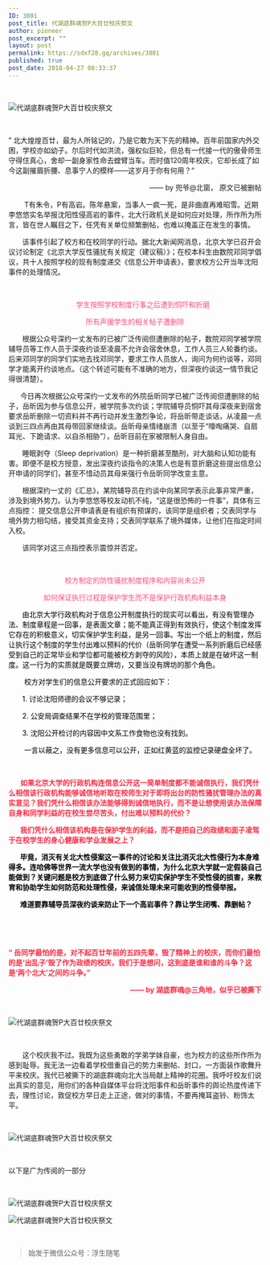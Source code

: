 ```yaml
---
ID: 3801
post_title: 代湖底群魂贺P大百廿校庆祭文
author: pioneer
post_excerpt: ""
layout: post
permalink: https://sdxf28.gq/archives/3801
published: true
post_date: 2018-04-27 08:33:37
---
```

<div class="bpp-post-content">                                                                                                                  <p><br  /></p><p><img        style="" src="https://sdxf28.gq/wp-content/uploads/2018/04/beepress-beepress-weixin-zhihu-jianshu-plugin-2-4-2-3801-1524789227.jpeg" alt="代湖底群魂贺P大百廿校庆祭文" title="代湖底群魂贺P大百廿校庆祭文"  /></p><p style="text-align: right;"><br  /></p><p style="text-align: left;"><span style="font-size: 14px;">” 北大煌煌百廿，最为人所铭记的，乃是它敢为天下先的精神。百年前国家内外交困，学校亦如幼子。尔后时代如洪流，强权似巨轮，但总有一代接一代的傲骨师生守得住真心，舍却一副身家性命去螳臂当车。而时值120周年校庆，它却长成了如今这副摧眉折腰、息事宁人的模样——这岁月于你有何用？“</span></p><p style="text-align: right;"><span style="font-size: 14px;">—— by 兜爷@北窗， 原文已被删帖</span></p><p style="text-align: left;"><span style="font-size: 14px;">&nbsp; &nbsp; &nbsp; &nbsp; T有朱令，P有高岩。陈年悬案，当事人一疯一死，是非曲直再难昭雪。近期李悠悠实名举报沈阳性侵高岩的事件，北大行政机关是如何应对处理，所作所为所言，皆在世人瞩目之下，任凭有关单位频繁删帖，也难以掩盖正在发生的事情。</span></p><p style="text-align: left;"><span style="font-size: 14px;">&nbsp; &nbsp; &nbsp; &nbsp;该事件引起了校方和在校同学的行动。据北大新闻网消息，北京大学已召开会议讨论制定《北京大学反性骚扰有关规定（建议稿）》；在校本科生由数院邓同学倡议，共十人按照学校的现有制度递交《信息公开申请表》，要求校方公开当年沈阳事件的处理情况。</span></p><p><br  /></p><p style="text-align: center;"><span style="font-size: 14px;">&nbsp; &nbsp; &nbsp; &nbsp;<span style="font-size: 14px;color: rgb(255, 79, 121);"> 学生按照学校制度行事之后遭到恫吓和折磨</span></span></p><p style="text-align: center;"><span style="color: rgb(255, 79, 121);font-size: 14px;">所有声援学生的相关帖子遭删除</span></p><p style="text-align: left;"><span style="font-size: 14px;">&nbsp; &nbsp; &nbsp; &nbsp;根据公众号深约一丈发布的已被广泛传阅但遭删除的帖子，数院邓同学被学院辅导员等工作人员于深夜约谈至凌晨不允许会宿舍休息，工作人员三人轮番约谈。后来邓同学的同学们实地去找邓同学，要求工作人员放人，询问为何约谈等，邓同学才能离开约谈地点。（这个转述可能有不准确的地方，但深夜约谈这一情节我记得很清楚）。</span></p><p style="text-align: left;"><span style="font-size: 14px;">&nbsp; &nbsp; &nbsp; 今日再次根据公众号深约一丈发布的外院岳昕同学已被广泛传阅但遭删除的帖子，岳昕因为参与信息公开，被学院多次约谈；学院辅导员恫吓其母深夜来到宿舍要求岳昕删除一切资料并不再行动并发生激烈争论，将岳昕带走谈话，从凌晨一点谈到三四点再由其母带回家继续谈。岳昕母亲情绪崩溃（以至于“嚎啕痛哭、自扇耳光、下跪请求、以自杀相胁”），岳昕目前在家被限制人身自由。</span></p><p style="text-align: left;"><span style="font-size: 14px;">&nbsp; &nbsp; &nbsp; &nbsp;睡眠剥夺（Sleep deprivation）是一种折磨甚至酷刑，对大脑和认知功能有害。即便不是校方授意，发出深夜约谈指令的决策人也是有意折磨这些提出信息公开申请的同学们，甚至不惜动员其母来强行令岳昕同学改变主意。</span></p><p style="text-align: left;"><span style="font-size: 14px;">&nbsp; &nbsp; &nbsp; &nbsp;根据深约一丈的《汇总》，某院辅导员在约谈中向某同学表示此事非常严重，涉及到境外势力。认为李悠悠等校友动机不纯，“这是很恐怖的一件事”，具体有三点指控： 提交信息公开申请表是有组织有预谋的，该同学是组织者；交表同学与境外势力相勾结，接受其资金支持；交表同学联系了境外媒体，让他们在指定时间入校。</span></p><p style="text-align: left;"><span style="font-size: 14px;">&nbsp; &nbsp; &nbsp; &nbsp;该同学对这三点指控表示震惊并否定。</span></p><p style="text-align: left;"><span style="font-size: 14px;"><br  /></span></p><p style="text-align: center;"><span style="color: rgb(255, 79, 121);font-size: 14px;">校方制定的防性骚扰制度程序和内容尚未公开<br  /></span></p><p style="text-align: center;"><span style="color: rgb(255, 79, 121);font-size: 14px;">如何保证执行过程是保护学生而不是保护行政机构利益本身</span></p><p style="text-align: left;"><span style="color: rgb(0, 0, 0);font-size: 14px;">&nbsp; &nbsp; &nbsp; &nbsp;由北京大学行政机构对于信息公开制度执行的现实可以看出，有没有管理办法、制度章程是一回事，是表面文章；能不能真正得到有效执行，使这个制度发挥它存在的积极意义，切实保护学生利益，是另一回事。写出一个纸上的制度，然后让执行这个制度的学生付出难以预料的代价（岳昕同学在遭受一系列折磨后已经感受到自己的正常毕业和学位都可能被校方剥夺的风险），本质上就是在破坏这一制度。这一行为的实质就是既要立牌坊，又要当没有牌坊的那个角色。</span></p><p style="text-align: left;"><span style="color: rgb(0, 0, 0);font-size: 14px;">&nbsp; &nbsp; &nbsp; &nbsp; 校方对学生们的信息公开要求的正式回应如下：&nbsp;</span></p><p style="text-align: left;"><span style="color: rgb(0, 0, 0);font-size: 14px;">&nbsp; &nbsp; &nbsp; &nbsp;1. 讨论沈阳师德的会议不够记录；</span></p><p style="text-align: left;"><span style="color: rgb(0, 0, 0);font-size: 14px;">&nbsp; &nbsp; &nbsp; &nbsp;2. 公安局调查结果不在学校的管理范围里；</span></p><p style="text-align: left;"><span style="color: rgb(0, 0, 0);font-size: 14px;">&nbsp; &nbsp; &nbsp; &nbsp;3. 沈阳公开检讨的内容因中文系工作食物也没有找到。</span></p><p style="text-align: left;"><span style="color: rgb(0, 0, 0);font-size: 14px;">&nbsp; &nbsp; &nbsp; &nbsp; 一言以蔽之，没有更多信息可以公开，正如红黄蓝的监控记录硬盘全坏了。</span></p><p style="text-align: left;"><span style="color: rgb(0, 0, 0);font-size: 14px;">&nbsp; &nbsp; &nbsp; &nbsp;</span></p><p><span style="font-size: 14px;color: rgb(255, 79, 121);">&nbsp;</span><strong><span style="font-size: 14px;color: rgb(255, 41, 65);"> &nbsp; &nbsp; &nbsp;如果北京大学的行政机构连信息公开这一简单制度都不能诚信执行，我们凭什么相信该行政机构能够诚信地听取在校师生对于即将出台的防性骚扰管理办法的真实意见？我们凭什么相信该办法能够得到诚信地执行，而不是让想使用该办法保障自身和同学利益的在校生尝尽苦头，付出难以预料的代价？</span></strong></p><p><strong><span style="font-size: 14px;color: rgb(255, 41, 65);">&nbsp; &nbsp; &nbsp; &nbsp;我们凭什么相信该机构是在保护学生的利益，而不是把自己的政绩和面子凌驾于在校学生的身心健康和学业发展之上？</span></strong></p><p><strong><span style="font-size: 14px;color: rgb(255, 41, 65);">&nbsp; &nbsp; &nbsp; &nbsp;</span></strong><strong><span style="font-size: 14px;color: rgb(0, 0, 0);">毕竟，消灭有关北大性侵案这一事件的讨论和关注比消灭北大性侵行为本身难得多。连哈佛等世界一流大学也没有做到的事情，为什么北京大学就一定假装自己能做到？关键问题是校方到底做了什么努力来切实保护学生不受性侵的损害，来教育和协助学生如何防范和处理性侵，来诚信处理未来可能收到的性侵举报。</span></strong></p><p><strong><span style="font-size: 14px;color: rgb(0, 0, 0);">&nbsp; &nbsp; &nbsp; &nbsp;难道要靠辅导员深夜约谈来防止下一个高岩事件？靠让学生闭嘴、靠删帖？</span></strong></p><p><strong><span style="font-size: 14px;color: rgb(0, 0, 0);">&nbsp;</span></strong></p><p><strong><span style="font-size: 14px;color: rgb(0, 0, 0);"><br  /></span></strong></p><p><span style="color: rgb(255, 41, 65);"><strong><span style="font-size: 14px;">“ 岳同学最怕的是，对不起百<span style="font-size: 14px;">廿年前的五四先辈，毁了精神上的校庆，而你们最怕的是‘出乱子’毁了作为政绩的校庆，我们于是想问，这到底是谁和谁的斗争？这是‘两个北大’之间的斗争。”</span></span></strong></span></p><p style="text-align: right;"><span style="color: rgb(255, 41, 65);"><strong><span style="color: rgb(255, 41, 65);font-size: 14px;">—— by 湖底群魂@三角地，似乎已被撕下</span></strong></span></p><p><strong><span style="font-size: 14px;color: rgb(255, 41, 65);"><br  /></span></strong></p><p><img        style="" src="https://sdxf28.gq/wp-content/uploads/2018/04/beepress-beepress-weixin-zhihu-jianshu-plugin-2-4-2-3801-1524789234.jpeg" alt="代湖底群魂贺P大百廿校庆祭文" title="代湖底群魂贺P大百廿校庆祭文"  /></p><p>&nbsp; &nbsp; &nbsp;</p><p>&nbsp; &nbsp; &nbsp; &nbsp;这个校庆我不过。我既为这些勇敢的学弟学妹自豪，也为校方的这些所作所为感到耻辱。我无法一边看着学校借重自己的势力来删帖、封口，一方面装作歌舞升平来校庆。我代已被撕下的湖底群魂向北大当局献上精神的花圈。我呼吁校友们说出真实的意见，用你们的各种自媒体平台将沈阳事件和岳昕事件的舆论热度传递下去，理性讨论，敦促校方早日走上正途，做对的事情，不要再掩耳盗铃、粉饰太平。</p><p><br  /></p><p><img        style="" src="https://sdxf28.gq/wp-content/uploads/2018/04/beepress-beepress-weixin-zhihu-jianshu-plugin-2-4-2-3801-1524789241.jpeg" alt="代湖底群魂贺P大百廿校庆祭文" title="代湖底群魂贺P大百廿校庆祭文"  /></p><p><br  /></p><p>以下是广为传阅的一部分</p><p><br  /></p><p><img        style="" src="https://sdxf28.gq/wp-content/uploads/2018/04/beepress-beepress-weixin-zhihu-jianshu-plugin-2-4-2-3801-1524789247.jpeg" alt="代湖底群魂贺P大百廿校庆祭文" title="代湖底群魂贺P大百廿校庆祭文"  /></p><p><img        style="" src="https://sdxf28.gq/wp-content/uploads/2018/04/beepress-beepress-weixin-zhihu-jianshu-plugin-2-4-2-3801-1524789256.jpeg" alt="代湖底群魂贺P大百廿校庆祭文" title="代湖底群魂贺P大百廿校庆祭文"  /></p><p><br  /></p>                  <blockquote class='keep-source'><p>始发于微信公众号：浮生随笔</p></blockquote></div>